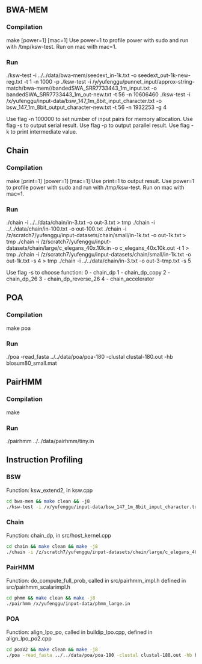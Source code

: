 ## BWA-MEM

### Compilation

make [power=1] [mac=1]
Use power=1 to profile power with sudo and run with /tmp/ksw-test.
Run on mac with mac=1.

### Run

./ksw-test -i ../../data/bwa-mem/seedext_in-1k.txt -o seedext_out-1k-new-reg.txt -t 1 -n 1000 -p
./ksw-test -i /y/yufenggu/punnet_input/approx-string-match/bwa-mem//bandedSWA_SRR7733443_1m_input.txt -o bandedSWA_SRR7733443_1m_out-new.txt -t 56 -n 10606460
./ksw-test -i /x/yufenggu/input-data/bsw_147_1m_8bit_input_character.txt -o bsw_147_1m_8bit_output_character-new.txt -t 56 -n 1932253 -g 4

Use flag -n 100000 to set number of input pairs for memory allocation.
Use flag -s to output serial result.
Use flag -p to output parallel result.
Use flag -k to print intermediate value.



## Chain

### Compilation

make [print=1] [power=1] [mac=1]
Use print=1 to output result.
Use power=1 to profile power with sudo and run with /tmp/ksw-test.
Run on mac with mac=1.

### Run

./chain -i ../../data/chain/in-3.txt -o out-3.txt > tmp
./chain -i ../../data/chain/in-100.txt -o out-100.txt
./chain -i /z/scratch7/yufenggu/input-datasets/chain/small/in-1k.txt -o out-1k.txt > tmp
./chain -i /z/scratch7/yufenggu/input-datasets/chain/large/c_elegans_40x.10k.in -o c_elegans_40x.10k.out -t 1 > tmp
./chain -i /z/scratch7/yufenggu/input-datasets/chain/small/in-1k.txt -o out-1k.txt -s 4 > tmp
./chain -i ../../data/chain/in-3.txt -o out-3-tmp.txt -s 5

Use flag -s to choose function:
0 - chain_dp
1 - chain_dp_copy
2 - chain_dp_26
3 - chain_dp_reverse_26
4 - chain_accelerator



## POA

### Compilation

make poa

### Run

./poa -read_fasta ../../data/poa/poa-180 -clustal clustal-180.out -hb blosum80_small.mat



## PairHMM

### Compilation

make

### Run

./pairhmm ../../data/pairhmm/tiny.in



## Instruction Profiling

### BSW

Function: ksw_extend2, in ksw.cpp

```bash
cd bwa-mem && make clean && -j8
./ksw-test -i /x/yufenggu/input-data/bsw_147_1m_8bit_input_character.txt -o bsw_147_1m_8bit_output_character-new.txt -t 1 -n 1932253
```

### Chain

Function: chain_dp, in src/host_kernel.cpp

```bash
cd chain && make clean && make -j8
./chain -i /z/scratch7/yufenggu/input-datasets/chain/large/c_elegans_40x.10k.in -o c_elegans_40x.10k.out -t 1
```

### PairHMM

Function: do_compute_full_prob, called in src/pairhmm_impl.h defined in src/pairhmm_scalarimpl.h

```bash
cd phmm && make clean && make -j8
./pairhmm /x/yufenggu/input-data/phmm_large.in
```

### POA

Function: align_lpo_po, called in buildip_lpo.cpp, defined in align_lpo_po2.cpp

```bash
cd poaV2 && make clean && make -j8
./poa -read_fasta ../../data/poa/poa-180 -clustal clustal-180.out -hb blosum80_small.mat
```